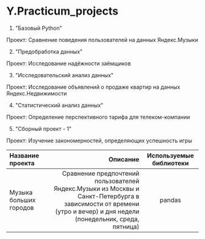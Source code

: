 # Y.Practicum_projects
1. "Базовый Python"

Проект: Сравнение поведения пользователей на данных Яндекс.Музыки

2. "Предобработка данных"

Проект: Исследование надёжности заёмщиков

3. "Исследовательский анализ данных" 

Проект: Исследование объявлений о продаже квартир на данных Яндекс.Недвижимости

4. "Статистический анализ данных"

Проект: Определение перспективного тарифа для телеком-компании

5. "Сборный проект - 1"

Проект: Изучение закономерностей, определяющих успешность игры

| Название проекта | Описание | Используемые библиотеки |
| :-------------------- | ---------------------: |:---------------------------:|
| Музыка больших городов | Сравнение предпочтений пользователей Яндекс.Музыки из Москвы и Санкт-Петербурга в зависимости от времени (утро и вечер) и дня недели (понедельник, среда, пятница) | pandas |
